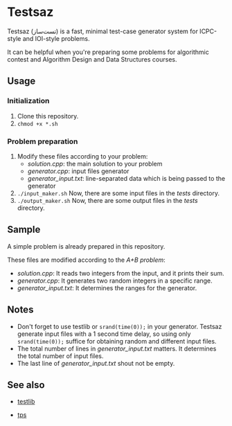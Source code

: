 # Testsaz

Testsaz (تست‌ساز) is a fast, minimal test-case generator system for ICPC-style and IOI-style problems.

It can be helpful when you're preparing some problems for algorithmic contest and Algorithm Design and Data Structures courses.

##  Usage

### Initialization

1. Clone this repository.
2. ```chmod +x *.sh```

### Problem preparation

1. Modify these files according to your problem:
   - *solution.cpp*: the main solution to your problem
   - *generator.cpp*: input files generator
   - *generator_input.txt*: line-separated data which is being passed to the generator
2. ```./input_maker.sh```
   Now, there are some input files in the *tests* directory.
3. ```./output_maker.sh```
   Now, there are some output files in the *tests* directory.

## Sample

A simple problem is already prepared in this repository.

These files are modified according to the *A+B problem*:

- *solution.cpp*: It reads two integers from the input, and it prints their sum.
- *generator.cpp*: It generates two random integers in a specific range.
- *generator_input.txt*: It determines the ranges for the generator.

## Notes

- Don't forget to use testlib or ```srand(time(0));``` in your generator. Testsaz generate input files with a 1 second time delay, so using only ```srand(time(0));``` suffice for obtaining random and different input files.
- The total number of lines in *generator_input.txt* matters. It determines the total number of input files.
- The last line of *generator_input.txt* shout not be empty.

## See also

- [testlib](https://github.com/MikeMirzayanov/testlib)

- [tps](https://github.com/ioi-2017/tps)
